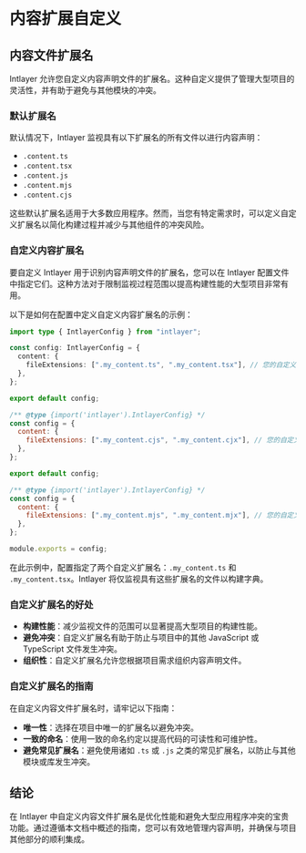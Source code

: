 # 内容扩展自定义

## 内容文件扩展名

Intlayer 允许您自定义内容声明文件的扩展名。这种自定义提供了管理大型项目的灵活性，并有助于避免与其他模块的冲突。

### 默认扩展名

默认情况下，Intlayer 监视具有以下扩展名的所有文件以进行内容声明：

- `.content.ts`
- `.content.tsx`
- `.content.js`
- `.content.mjs`
- `.content.cjs`

这些默认扩展名适用于大多数应用程序。然而，当您有特定需求时，可以定义自定义扩展名以简化构建过程并减少与其他组件的冲突风险。

### 自定义内容扩展名

要自定义 Intlayer 用于识别内容声明文件的扩展名，您可以在 Intlayer 配置文件中指定它们。这种方法对于限制监视过程范围以提高构建性能的大型项目非常有用。

以下是如何在配置中定义自定义内容扩展名的示例：

```typescript fileName="intlayer.config.ts" codeFormat="typescript"
import type { IntlayerConfig } from "intlayer";

const config: IntlayerConfig = {
  content: {
    fileExtensions: [".my_content.ts", ".my_content.tsx"], // 您的自定义扩展名
  },
};

export default config;
```

```javascript fileName="intlayer.config.mjs" codeFormat="esm"
/** @type {import('intlayer').IntlayerConfig} */
const config = {
  content: {
    fileExtensions: [".my_content.cjs", ".my_content.cjx"], // 您的自定义扩展名
  },
};

export default config;
```

```javascript fileName="intlayer.config.cjs" codeFormat="commonjs"
/** @type {import('intlayer').IntlayerConfig} */
const config = {
  content: {
    fileExtensions: [".my_content.mjs", ".my_content.mjx"], // 您的自定义扩展名
  },
};

module.exports = config;
```

在此示例中，配置指定了两个自定义扩展名：`.my_content.ts` 和 `.my_content.tsx`。Intlayer 将仅监视具有这些扩展名的文件以构建字典。

### 自定义扩展名的好处

- **构建性能**：减少监视文件的范围可以显著提高大型项目的构建性能。
- **避免冲突**：自定义扩展名有助于防止与项目中的其他 JavaScript 或 TypeScript 文件发生冲突。
- **组织性**：自定义扩展名允许您根据项目需求组织内容声明文件。

### 自定义扩展名的指南

在自定义内容文件扩展名时，请牢记以下指南：

- **唯一性**：选择在项目中唯一的扩展名以避免冲突。
- **一致的命名**：使用一致的命名约定以提高代码的可读性和可维护性。
- **避免常见扩展名**：避免使用诸如 `.ts` 或 `.js` 之类的常见扩展名，以防止与其他模块或库发生冲突。

## 结论

在 Intlayer 中自定义内容文件扩展名是优化性能和避免大型应用程序冲突的宝贵功能。通过遵循本文档中概述的指南，您可以有效地管理内容声明，并确保与项目其他部分的顺利集成。
